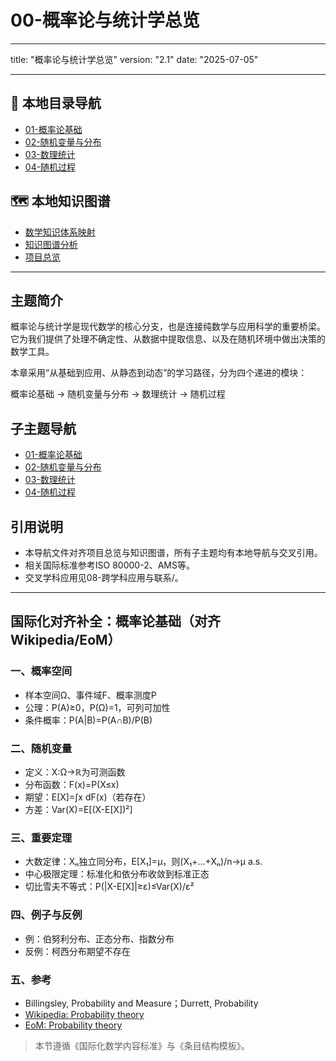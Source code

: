 # 00-概率论与统计学总览

---

title: "概率论与统计学总览"
version: "2.1"
date: "2025-07-05"

---

## 📁 本地目录导航

- [01-概率论基础](./01-概率论基础/00-模块总览.md)
- [02-随机变量与分布](./02-随机变量与分布/00-模块总览.md)
- [03-数理统计](./03-数理统计/00-模块总览.md)
- [04-随机过程](./04-随机过程/00-模块总览.md)

## 🗺️ 本地知识图谱

- [数学知识体系映射](../09-项目总览/05-Knowledge_Graphs_and_Mappings/数学知识体系映射.md)
- [知识图谱分析](../知识图谱分析.md)
- [项目总览](../09-项目总览/00-项目总览.md)

---

## 主题简介

概率论与统计学是现代数学的核心分支，也是连接纯数学与应用科学的重要桥梁。它为我们提供了处理不确定性、从数据中提取信息、以及在随机环境中做出决策的数学工具。

本章采用“从基础到应用、从静态到动态”的学习路径，分为四个递进的模块：

概率论基础 → 随机变量与分布 → 数理统计 → 随机过程

## 子主题导航

- [01-概率论基础](./01-概率论基础/00-模块总览.md)
- [02-随机变量与分布](./02-随机变量与分布/00-模块总览.md)
- [03-数理统计](./03-数理统计/00-模块总览.md)
- [04-随机过程](./04-随机过程/00-模块总览.md)

## 引用说明

- 本导航文件对齐项目总览与知识图谱，所有子主题均有本地导航与交叉引用。
- 相关国际标准参考ISO 80000-2、AMS等。
- 交叉学科应用见08-跨学科应用与联系/。

---

## 国际化对齐补全：概率论基础（对齐 Wikipedia/EoM）

### 一、概率空间

- 样本空间Ω、事件域F、概率测度P
- 公理：P(A)≥0，P(Ω)=1，可列可加性
- 条件概率：P(A|B)=P(A∩B)/P(B)

### 二、随机变量

- 定义：X:Ω→ℝ为可测函数
- 分布函数：F(x)=P(X≤x)
- 期望：E[X]=∫x dF(x)（若存在）
- 方差：Var(X)=E[(X-E[X])²]

### 三、重要定理

- 大数定律：Xₙ独立同分布，E[X₁]=μ，则(X₁+...+Xₙ)/n→μ a.s.
- 中心极限定理：标准化和依分布收敛到标准正态
- 切比雪夫不等式：P(|X-E[X]|≥ε)≤Var(X)/ε²

### 四、例子与反例

- 例：伯努利分布、正态分布、指数分布
- 反例：柯西分布期望不存在

### 五、参考

- Billingsley, Probability and Measure；Durrett, Probability
- [Wikipedia: Probability theory](https://en.wikipedia.org/wiki/Probability_theory)
- [EoM: Probability theory](https://encyclopediaofmath.org/wiki/Probability_theory)

> 本节遵循《国际化数学内容标准》与《条目结构模板》。
